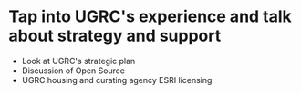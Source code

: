 # Tap into UGRC's experience and talk about strategy and support

- Look at UGRC's strategic plan
- Discussion of Open Source
- UGRC housing and curating agency ESRI licensing
